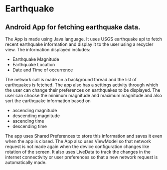 # Earthquake
## Android App for fetching earthquake data.

The App is made using Java language. It uses USGS earthquake api to fetch recent earthquake information
and display it to the user using a recycler view.
The information displayed includes: 
- Earthquake Magnitude
- Earthquake Location
- Date and Time of occurrence 

The network call is made on a background thread 
and the list of earthquakes is fetched. The app also has a settings activity through which the user
can change their preferences on earthquakes to be displayed. The user can choose the minimum magnitude
and maximum magnitude and also sort the earthquake information based on 
- ascending magnitude
- descending magnitude
- ascending time
- descending time

The app uses Shared Preferences to store this information
and saves it even when the app is closed. The App also uses ViewModel so that network request is not made
again when the device configuration changes like rotation of the screen. It also uses LiveData to 
track the changes in the internet connectivity or user preferences so that a new network request is 
automatically made.
